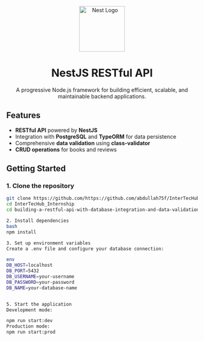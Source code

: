 <p align="center">
  <a href="http://nestjs.com/" target="blank">
    <img src="https://nestjs.com/img/logo-small.svg" width="120" alt="Nest Logo" />
  </a>
</p>

<h1 align="center">NestJS RESTful API</h1>

<p align="center">
  A progressive Node.js framework for building efficient, scalable, and maintainable backend applications.
</p>

## Features

- **RESTful API** powered by **NestJS**
- Integration with **PostgreSQL** and **TypeORM** for data persistence
- Comprehensive **data validation** using **class-validator**
- **CRUD operations** for books and reviews

## Getting Started

### 1. Clone the repository

```bash
git clone https://github.com/https://github.com/abdullah75f/InterTecHub-Internship.git
cd InterTecHub_Internship
cd building-a-restful-api-with-database-integration-and-data-validation

2. Install dependencies
bash
npm install

3. Set up environment variables
Create a .env file and configure your database connection:

env
DB_HOST=localhost
DB_PORT=5432
DB_USERNAME=your-username
DB_PASSWORD=your-password
DB_NAME=your-database-name


5. Start the application
Development mode:

npm run start:dev
Production mode:
npm run start:prod
```
